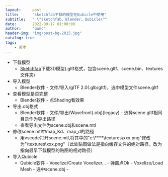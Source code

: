 ```yaml
---
layout:     post
title:      "sketchfab下载的模型在Qubicle中使用"
subtitle:   " \"sketchfab、Blender、Qubicle\""
date:       2022-09-17 01:00:00
author:     "Gumc"
header-img: "img/post-bg-2015.jpg"
catalog: true
tags:
    - 美术
---
```


- 下载模型
    - [Sketchfab](https://sketchfab.com/)下载3D模型(.gltf格式，包含scene.gltf、scene.bin、textures文件夹)
- 导入模型
    - Blender软件 - 文件/导入/glTF 2.0(.glb/gltf)，选中模型文件scene.gltf
- 查看模型是否完整
    - Blender软件 - 点Shading看效果
- 导出.obj格式
    - Blender软件 - 文件/导出/Wavefront(.obj)(legacy) - 选择scene.gltf相同目录作为导出路径
    - 查看导出文件为scene.obj和scene.mtl
- 修改scene.mtl中map_Kd、map_d的路径
    - 用vscode打开scene.mtl,将其中的"c:\\****\\textures\\xxx.png"修改为"\\textures\\xxx.png"（此处贴图做法是指向缓存文件的绝对路径，改为指向最早下载模型的贴图的相对路径）
- 导入Qubicle
    - Qubicle软件 - Voxelize/Create Voxelizer... - 弹窗点Ok - Voxelize/Load Mesh - 选中scene.obj - 